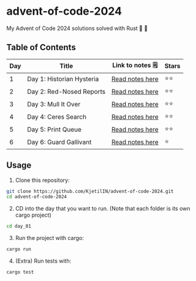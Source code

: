 # advent-of-code-2024
My Advent of Code 2024 solutions solved with Rust 🎄 🦀 


## Table of Contents

| Day | Title                              | Link to notes 🗒️                | Stars   |
| --- | ---------------------------------- | ------------------------------- | ------- |
| 1   | Day 1: Historian Hysteria                | [Read notes here](https://github.com/KjetilIN/advent-of-code-2024/blob/main/day_01/notes.md) | ⭐⭐  |
| 2   | Day 2: Red-Nosed Reports               | [Read notes here](https://github.com/KjetilIN/advent-of-code-2024/blob/main/day_02/notes.md) | ⭐⭐  |
| 3   | Day 3: Mull It Over               | [Read notes here](https://github.com/KjetilIN/advent-of-code-2024/blob/main/day_03/notes.md) | ⭐⭐  |
| 4   | Day 4: Ceres Search               | [Read notes here](https://github.com/KjetilIN/advent-of-code-2024/blob/main/day_04/notes.md) | ⭐⭐  |
| 5   | Day 5: Print Queue               | [Read notes here](https://github.com/KjetilIN/advent-of-code-2024/blob/main/day_05/notes.md) | ⭐⭐  |
| 6   | Day 6: Guard Gallivant               | [Read notes here](https://github.com/KjetilIN/advent-of-code-2024/blob/main/day_06/notes.md) | ⭐  |



## Usage

1. Clone this repository:
```bash
git clone https://github.com/KjetilIN/advent-of-code-2024.git
cd advent-of-code-2024
```
2. CD into the day that you want to run. (Note that each folder is its own cargo project)
```bash
cd day_01
```
3. Run the project with cargo:
```bash
cargo run
```
4. (Extra) Run tests with:
```bash
cargo test
```
